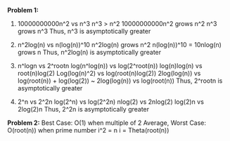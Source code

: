 **Problem 1:**
1) 10000000000n^2 vs n^3
n^3 > n^2
10000000000n^2 grows n^2
n^3 grows n^3
Thus, n^3 is asymptotically greater 

2) n^2log(n) vs n(log(n))^10
n^2log(n) grows n^2
n(log(n))^10 = 10nlog(n) grows n
Thus, n^2log(n) is asymptotically greater 

3) n^logn vs 2^rootn
log(n^log(n)) vs log(2^root(n))
log(n)log(n) vs root(n)log(2)
Log(log(n)^2) vs log(root(n)log(2))
2log(log(n)) vs log(root(n)) + log(log(2))
~ 2log(log(n)) vs log(root(n))
Thus, 2^rootn is asymptotically greater 

4) 2^n vs 2^2n
log(2^n) vs log(2^2n)
nlog(2) vs 2nlog(2)
log(2)n vs 2log(2)n
Thus, 2^2n is asymptotically greater 

**Problem 2:**
Best Case: O(1) when multiple of 2
Average, Worst Case: O(root(n)) when prime number
i^2 = n
i = Theta(root(n))




